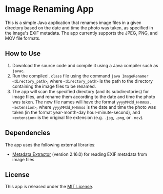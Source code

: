 # Image Renaming App

This is a simple Java application that renames image files in a given directory based on the date and time the photo was taken, as specified in the image's EXIF metadata. The app currently supports the JPEG, PNG, and MOV file formats.

## How to Use

1. Download the source code and compile it using a Java compiler such as `javac`.
2. Run the compiled `.class` file using the command `java ImageRenamer <directory_path>`, where `<directory_path>` is the path to the directory containing the image files to be renamed.
3. The app will scan the specified directory (and its subdirectories) for image files, and rename them according to the date and time the photo was taken. The new file names will have the format `yyyyMMdd_HHmmss.<extension>`, where `yyyyMMdd_HHmmss` is the date and time the photo was taken (in the format year-month-day hour-minute-second), and `<extension>` is the original file extension (e.g. `.jpg`, `.png`, or `.mov`).

## Dependencies

The app uses the following external libraries:

- [Metadata Extractor](https://github.com/drewnoakes/metadata-extractor) (version 2.16.0) for reading EXIF metadata from image files.

## License

This app is released under the [MIT License](LICENSE).
